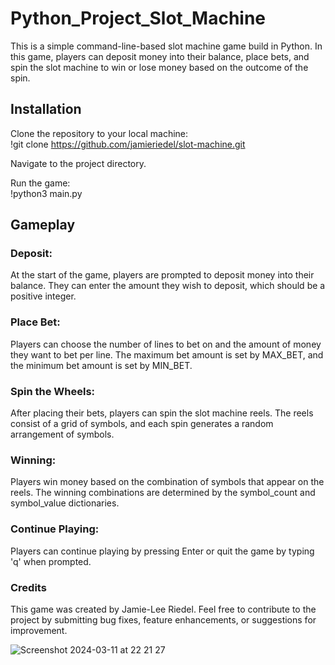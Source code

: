 # Python_Project_Slot_Machine

This is a simple command-line-based slot machine game build in Python. 
In this game, players can deposit money into their balance, place bets, and spin the slot machine to win or lose money based on the outcome of the spin. 

## Installation ##

Clone the repository to your local machine: <br>
!git clone https://github.com/jamieriedel/slot-machine.git

Navigate to the project directory. 

Run the game: <br>
!python3 main.py

## Gameplay ##

### Deposit: ### 
At the start of the game, players are prompted to deposit money into their balance. They can enter the amount they wish to deposit, which should be a positive integer.

### Place Bet: ###
Players can choose the number of lines to bet on and the amount of money they want to bet per line. The maximum bet amount is set by MAX_BET, and the minimum bet amount is set by MIN_BET.

### Spin the Wheels: ###
After placing their bets, players can spin the slot machine reels. The reels consist of a grid of symbols, and each spin generates a random arrangement of symbols.

### Winning: ###
Players win money based on the combination of symbols that appear on the reels. The winning combinations are determined by the symbol_count and symbol_value dictionaries.

### Continue Playing: ###
Players can continue playing by pressing Enter or quit the game by typing 'q' when prompted.

### Credits ###
This game was created by Jamie-Lee Riedel. Feel free to contribute to the project by submitting bug fixes, feature enhancements, or suggestions for improvement. 


![Screenshot 2024-03-11 at 22 21 27](https://github.com/Jamieriedel/Python_Project_Slot_Machine/assets/129615370/ac671c94-4594-4a78-b015-fa900c51c080)
